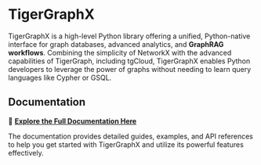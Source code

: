 # TigerGraphX

TigerGraphX is a high-level Python library offering a unified, Python-native interface for graph databases, advanced analytics, and **GraphRAG workflows**. Combining the simplicity of NetworkX with the advanced capabilities of TigerGraph, including tgCloud, TigerGraphX enables Python developers to leverage the power of graphs without needing to learn query languages like Cypher or GSQL.

## Documentation

📖 **[Explore the Full Documentation Here](https://tigergraph-devlabs.github.io/tigergraphx/)**

The documentation provides detailed guides, examples, and API references to help you get started with TigerGraphX and utilize its powerful features effectively.
